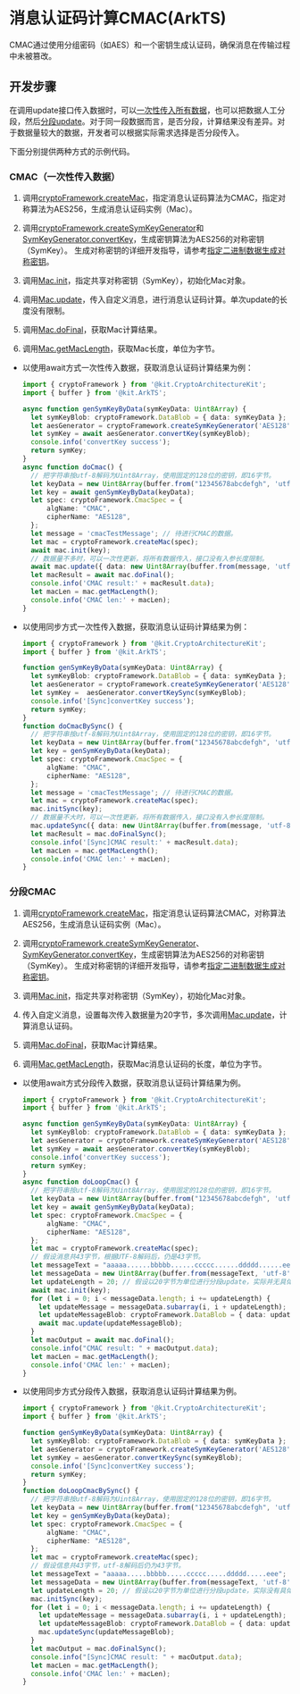 # 消息认证码计算CMAC(ArkTS)

CMAC通过使用分组密码（如AES）和一个密钥生成认证码，确保消息在传输过程中未被篡改。

## 开发步骤

在调用update接口传入数据时，可以[一次性传入所有数据](#cmac一次性传入数据)，也可以把数据人工分段，然后[分段update](#分段cmac)。对于同一段数据而言，是否分段，计算结果没有差异。对于数据量较大的数据，开发者可以根据实际需求选择是否分段传入。

下面分别提供两种方式的示例代码。

### CMAC（一次性传入数据）

1. 调用[cryptoFramework.createMac](../../reference/apis-crypto-architecture-kit/js-apis-cryptoFramework.md#cryptoframeworkcreatemac18)，指定消息认证码算法为CMAC，指定对称算法为AES256，生成消息认证码实例（Mac）。

2. 调用[cryptoFramework.createSymKeyGenerator](../../reference/apis-crypto-architecture-kit/js-apis-cryptoFramework.md#cryptoframeworkcreatesymkeygenerator)和[SymKeyGenerator.convertKey](../../reference/apis-crypto-architecture-kit/js-apis-cryptoFramework.md#convertkey-1)，生成密钥算法为AES256的对称密钥（SymKey）。
   生成对称密钥的详细开发指导，请参考[指定二进制数据生成对称密钥](crypto-convert-binary-data-to-sym-key.md)。

3. 调用[Mac.init](../../reference/apis-crypto-architecture-kit/js-apis-cryptoFramework.md#init-6)，指定共享对称密钥（SymKey），初始化Mac对象。

4. 调用[Mac.update](../../reference/apis-crypto-architecture-kit/js-apis-cryptoFramework.md#update-8)，传入自定义消息，进行消息认证码计算。单次update的长度没有限制。

5. 调用[Mac.doFinal](../../reference/apis-crypto-architecture-kit/js-apis-cryptoFramework.md#dofinal-2)，获取Mac计算结果。

6. 调用[Mac.getMacLength](../../reference/apis-crypto-architecture-kit/js-apis-cryptoFramework.md#getmaclength)，获取Mac长度，单位为字节。

- 以使用await方式一次性传入数据，获取消息认证码计算结果为例：

  ```ts
  import { cryptoFramework } from '@kit.CryptoArchitectureKit';
  import { buffer } from '@kit.ArkTS';

  async function genSymKeyByData(symKeyData: Uint8Array) {
    let symKeyBlob: cryptoFramework.DataBlob = { data: symKeyData };
    let aesGenerator = cryptoFramework.createSymKeyGenerator('AES128');
    let symKey = await aesGenerator.convertKey(symKeyBlob);
    console.info('convertKey success');
    return symKey;
  }
  async function doCmac() {
    // 把字符串按utf-8解码为Uint8Array，使用固定的128位的密钥，即16字节。
    let keyData = new Uint8Array(buffer.from("12345678abcdefgh", 'utf-8').buffer);
    let key = await genSymKeyByData(keyData);
    let spec: cryptoFramework.CmacSpec = {
        algName: "CMAC",
        cipherName: "AES128",
    };
    let message = 'cmacTestMessage'; // 待进行CMAC的数据。
    let mac = cryptoFramework.createMac(spec);
    await mac.init(key);
    // 数据量不多时，可以一次性更新，将所有数据传入，接口没有入参长度限制。
    await mac.update({ data: new Uint8Array(buffer.from(message, 'utf-8').buffer) });
    let macResult = await mac.doFinal();
    console.info('CMAC result:' + macResult.data);
    let macLen = mac.getMacLength();
    console.info('CMAC len:' + macLen);
  }
  ```

- 以使用同步方式一次性传入数据，获取消息认证码计算结果为例：

  ```ts
  import { cryptoFramework } from '@kit.CryptoArchitectureKit';
  import { buffer } from '@kit.ArkTS';

  function genSymKeyByData(symKeyData: Uint8Array) {
    let symKeyBlob: cryptoFramework.DataBlob = { data: symKeyData };
    let aesGenerator = cryptoFramework.createSymKeyGenerator('AES128');
    let symKey =  aesGenerator.convertKeySync(symKeyBlob);
    console.info('[Sync]convertKey success');
    return symKey;
  }
  function doCmacBySync() {
    // 把字符串按utf-8解码为Uint8Array，使用固定的128位的密钥，即16字节。
    let keyData = new Uint8Array(buffer.from("12345678abcdefgh", 'utf-8').buffer);
    let key = genSymKeyByData(keyData);
    let spec: cryptoFramework.CmacSpec = {
        algName: "CMAC",
        cipherName: "AES128",
    };
    let message = 'cmacTestMessage'; // 待进行CMAC的数据。
    let mac = cryptoFramework.createMac(spec);
    mac.initSync(key);
    // 数据量不大时，可以一次性更新，将所有数据传入，接口没有入参长度限制。
    mac.updateSync({ data: new Uint8Array(buffer.from(message, 'utf-8').buffer) });
    let macResult = mac.doFinalSync();
    console.info('[Sync]CMAC result:' + macResult.data);
    let macLen = mac.getMacLength();
    console.info('CMAC len:' + macLen);
  }
  ```

### 分段CMAC

1. 调用[cryptoFramework.createMac](../../reference/apis-crypto-architecture-kit/js-apis-cryptoFramework.md#cryptoframeworkcreatemac18)，指定消息认证码算法CMAC，对称算法AES256，生成消息认证码实例（Mac）。

2. 调用[cryptoFramework.createSymKeyGenerator](../../reference/apis-crypto-architecture-kit/js-apis-cryptoFramework.md#cryptoframeworkcreatesymkeygenerator)、[SymKeyGenerator.convertKey](../../reference/apis-crypto-architecture-kit/js-apis-cryptoFramework.md#convertkey-1)，生成密钥算法为AES256的对称密钥（SymKey）。
   生成对称密钥的详细开发指导，请参考[指定二进制数据生成对称密钥](crypto-convert-binary-data-to-sym-key.md)。

3. 调用[Mac.init](../../reference/apis-crypto-architecture-kit/js-apis-cryptoFramework.md#init-7)，指定共享对称密钥（SymKey），初始化Mac对象。

4. 传入自定义消息，设置每次传入数据量为20字节，多次调用[Mac.update](../../reference/apis-crypto-architecture-kit/js-apis-cryptoFramework.md#update-9)，计算消息认证码。

5. 调用[Mac.doFinal](../../reference/apis-crypto-architecture-kit/js-apis-cryptoFramework.md#dofinal-3)，获取Mac计算结果。

6. 调用[Mac.getMacLength](../../reference/apis-crypto-architecture-kit/js-apis-cryptoFramework.md#getmaclength)，获取Mac消息认证码的长度，单位为字节。

- 以使用await方式分段传入数据，获取消息认证码计算结果为例。

  ```ts
  import { cryptoFramework } from '@kit.CryptoArchitectureKit';
  import { buffer } from '@kit.ArkTS';

  async function genSymKeyByData(symKeyData: Uint8Array) {
    let symKeyBlob: cryptoFramework.DataBlob = { data: symKeyData };
    let aesGenerator = cryptoFramework.createSymKeyGenerator('AES128');
    let symKey = await aesGenerator.convertKey(symKeyBlob);
    console.info('convertKey success');
    return symKey;
  }
  async function doLoopCmac() {
    // 把字符串按utf-8解码为Uint8Array，使用固定的128位的密钥，即16字节。
    let keyData = new Uint8Array(buffer.from("12345678abcdefgh", 'utf-8').buffer);
    let key = await genSymKeyByData(keyData);
    let spec: cryptoFramework.CmacSpec = {
        algName: "CMAC",
        cipherName: "AES128",
    };
    let mac = cryptoFramework.createMac(spec);
    // 假设消息共43字节，根据UTF-8解码后，仍是43字节。
    let messageText = "aaaaa......bbbbb......ccccc......ddddd......eee";
    let messageData = new Uint8Array(buffer.from(messageText, 'utf-8').buffer);
    let updateLength = 20; // 假设以20字节为单位进行分段update，实际并无具体要求。
    await mac.init(key);
    for (let i = 0; i < messageData.length; i += updateLength) {
      let updateMessage = messageData.subarray(i, i + updateLength);
      let updateMessageBlob: cryptoFramework.DataBlob = { data: updateMessage };
      await mac.update(updateMessageBlob);
    }
    let macOutput = await mac.doFinal();
    console.info("CMAC result: " + macOutput.data);
    let macLen = mac.getMacLength();
    console.info('CMAC len:' + macLen);
  }
  ```

- 以使用同步方式分段传入数据，获取消息认证码计算结果为例。

  ```ts
  import { cryptoFramework } from '@kit.CryptoArchitectureKit';
  import { buffer } from '@kit.ArkTS';

  function genSymKeyByData(symKeyData: Uint8Array) {
    let symKeyBlob: cryptoFramework.DataBlob = { data: symKeyData };
    let aesGenerator = cryptoFramework.createSymKeyGenerator('AES128');
    let symKey = aesGenerator.convertKeySync(symKeyBlob);
    console.info('[Sync]convertKey success');
    return symKey;
  }
  function doLoopCmacBySync() {
    // 把字符串按utf-8解码为Uint8Array，使用固定的128位的密钥，即16字节。
    let keyData = new Uint8Array(buffer.from("12345678abcdefgh", 'utf-8').buffer);
    let key = genSymKeyByData(keyData);
    let spec: cryptoFramework.CmacSpec = {
        algName: "CMAC",
        cipherName: "AES128",
    };
    let mac = cryptoFramework.createMac(spec);
    // 假设信息共43字节，utf-8解码后仍为43字节。
    let messageText = "aaaaa.....bbbbb.....ccccc.....ddddd.....eee";
    let messageData = new Uint8Array(buffer.from(messageText, 'utf-8').buffer);
    let updateLength = 20; // 假设以20字节为单位进行分段update，实际没有具体要求。
    mac.initSync(key);
    for (let i = 0; i < messageData.length; i += updateLength) {
      let updateMessage = messageData.subarray(i, i + updateLength);
      let updateMessageBlob: cryptoFramework.DataBlob = { data: updateMessage };
      mac.updateSync(updateMessageBlob);
    }
    let macOutput = mac.doFinalSync();
    console.info("[Sync]CMAC result: " + macOutput.data);
    let macLen = mac.getMacLength();
    console.info('CMAC len:' + macLen);
  }
  ```
